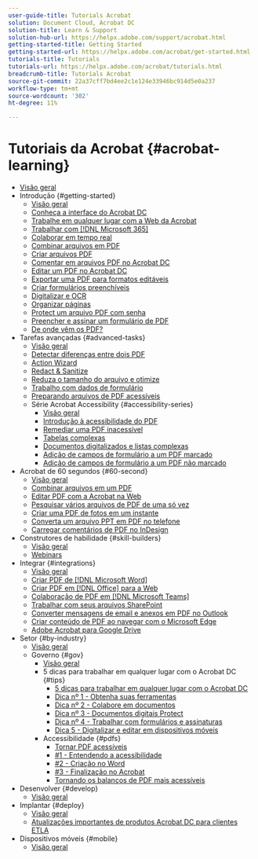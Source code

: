```yaml
---
user-guide-title: Tutorials Acrobat
solution: Document Cloud, Acrobat DC
solution-title: Learn & Support
solution-hub-url: https://helpx.adobe.com/support/acrobat.html
getting-started-title: Getting Started
getting-started-url: https://helpx.adobe.com/acrobat/get-started.html
tutorials-title: Tutorials
tutorials-url: https://helpx.adobe.com/acrobat/tutorials.html
breadcrumb-title: Tutorials Acrobat
source-git-commit: 22a37cff7bd4ee2c1e124e33946bc914d5e0a237
workflow-type: tm+mt
source-wordcount: '302'
ht-degree: 11%

---
```



# Tutoriais da Acrobat {#acrobat-learning}

+ [Visão geral](overview.md)
+ Introdução {#getting-started}
   + [Visão geral](getting-started/getting-started-overview.md)
   + [Conheça a interface do Acrobat DC](getting-started/get-to-know-the-acrobat-dc-interface.md)
   + [Trabalhe em qualquer lugar com a Web da Acrobat](getting-started/acrobatweb.md)
   + [Trabalhar com [!DNL Microsoft 365]](https://experienceleague.adobe.com/docs/document-cloud-learn/acrobat-learning/integrations/integrate-overview.html#microsoft)
   + [Colaborar em tempo real](getting-started/collaborate.md)
   + [Combinar arquivos em PDF](getting-started/combine-to-pdf.md)
   + [Criar arquivos PDF](getting-started/create-pdf.md)
   + [Comentar em arquivos PDF no Acrobat DC](getting-started/comment-on-pdf-files.md)
   + [Editar um PDF no Acrobat DC](getting-started/edit-pdf.md)
   + [Exportar uma PDF para formatos editáveis](getting-started/export-pdf.md)
   + [Criar formulários preenchíveis](getting-started/create-fillable-forms.md)
   + [Digitalizar e OCR](getting-started/scan-and-ocr.md)
   + [Organizar páginas](getting-started/organize.md)
   + [Protect um arquivo PDF com senha](getting-started/password-protect.md)
   + [Preencher e assinar um formulário de PDF](getting-started/fill-and-sign.md)
   + [De onde vêm os PDF?](getting-started/where-do-pdfs-come-from.md)
+ Tarefas avançadas {#advanced-tasks}
   + [Visão geral](advanced-tasks/advanced-tasks-overview.md)
   + [Detectar diferenças entre dois PDF](advanced-tasks/compare.md)
   + [Action Wizard](advanced-tasks/action.md)
   + [Redact &amp; Sanitize](advanced-tasks/redact.md)
   + [Reduza o tamanho do arquivo e otimize](advanced-tasks/reduce.md)
   + [Trabalho com dados de formulário](advanced-tasks/formdata.md)
   + [Preparando arquivos de PDF acessíveis](advanced-tasks/accessibility.md)
   + Série Acrobat Accessibility {#accessibility-series}
      + [Visão geral](advanced-tasks/accessibility-series.md)
      + [Introdução à acessibilidade do PDF](advanced-tasks/accessibilitysession1.md)
      + [Remediar uma PDF inacessível](advanced-tasks/accessibilitysession2.md)
      + [Tabelas complexas](advanced-tasks/accessibilitysession3.md)
      + [Documentos digitalizados e listas complexas](advanced-tasks/accessibilitysession4.md)
      + [Adição de campos de formulário a um PDF marcado](advanced-tasks/accessibilitysession5.md)
      + [Adição de campos de formulário a um PDF não marcado](advanced-tasks/accessibilitysession6.md)
+ Acrobat de 60 segundos {#60-second}
   + [Visão geral](60-second/60-second-overview.md)
   + [Combinar arquivos em um PDF](60-second/combine-to-one-pdf.md)
   + [Editar PDF com a Acrobat na Web](60-second/edit.md)
   + [Pesquisar vários arquivos de PDF de uma só vez](60-second/search.md)
   + [Criar uma PDF de fotos em um instante](60-second/photo.md)
   + [Converta um arquivo PPT em PDF no telefone](60-second/phone.md)
   + [Carregar comentários de PDF no InDesign](60-second/indesign.md)
+ Construtores de habilidade {#skill-builders}
   + [Visão geral](skill-builder/skill-builder-overview.md)
   + [Webinars](skill-builder/skill-builder-webinars.md)
+ Integrar {#integrations}
   + [Visão geral](integrate/integrate-overview.md)
   + [Criar PDF de [!DNL Microsoft Word]](integrate/createfromword.md)
   + [Criar PDF em [!DNL Office] para a Web](integrate/createofficeweb.md)
   + [Colaboração de PDF em [!DNL Microsoft Teams]](integrate/acrobatandteams.md)
   + [Trabalhar com seus arquivos SharePoint](integrate/acrobatandsp.md)
   + [Converter mensagens de email e anexos em PDF no Outlook](integrate/outlook.md)
   + [Criar conteúdo de PDF ao navegar com o Microsoft Edge](integrate/edge.md)
   + [Adobe Acrobat para Google Drive](integrate/acrobatandgoogle.md)
+ Setor {#by-industry}
   + [Visão geral](industry/industry-overview.md)
   + Governo {#gov}
      + [Visão geral](industry/gov/gov-overview.md)
      + 5 dicas para trabalhar em qualquer lugar com o Acrobat DC {#tips}
         + [5 dicas para trabalhar em qualquer lugar com o Acrobat DC](industry/gov/5-tips-for-working-anywhere-with-acrobat-dc-for-government.md)
         + [Dica nº 1 - Obtenha suas ferramentas](industry/gov/get-your-tools.md)
         + [Dica nº 2 - Colabore em documentos](industry/gov/collaborate-on-documents.md)
         + [Dica nº 3 - Documentos digitais Protect](industry/gov/protect-digital-documents.md)
         + [Dica nº 4 - Trabalhar com formulários e assinaturas](industry/gov/work-with-forms-and-signatures.md)
         + [Dica 5 - Digitalizar e editar em dispositivos móveis](industry/gov/scan-and-edit-on-mobile.md)
      + Accessibilidade {#pdfs}
         + [Tornar PDF acessíveis](industry/gov/making-pdfs-accessible.md)
         + [#1 - Entendendo a acessibilidade](industry/gov/understanding-accessibility.md)
         + [#2 - Criação no Word](industry/gov/authoring-in-word.md)
         + [#3 - Finalização no Acrobat](industry/gov/finishing-in-acrobat.md)
         + [Tornando os balanços de PDF mais acessíveis](industry/gov/making-pdf-ballots-accessible.md)
+ Desenvolver {#develop}
   + [Visão geral](develop/develop-overview.md)
+ Implantar {#deploy}
   + [Visão geral](deploy/deploy-overview.md)
   + [Atualizações importantes de produtos Acrobat DC para clientes ETLA](deploy/signentitlementchanges.md)
+ Dispositivos móveis {#mobile}
   + [Visão geral](mobile/mobile-overview.md)